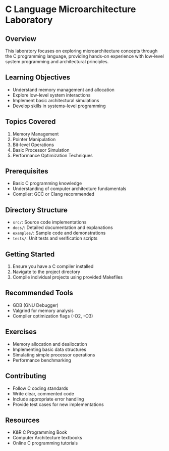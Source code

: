 # C Language Microarchitecture Laboratory

## Overview
This laboratory focuses on exploring microarchitecture concepts through the C programming language, providing hands-on experience with low-level system programming and architectural principles.

## Learning Objectives
- Understand memory management and allocation
- Explore low-level system interactions
- Implement basic architectural simulations
- Develop skills in systems-level programming

## Topics Covered
1. Memory Management
2. Pointer Manipulation
3. Bit-level Operations
4. Basic Processor Simulation
5. Performance Optimization Techniques

## Prerequisites
- Basic C programming knowledge
- Understanding of computer architecture fundamentals
- Compiler: GCC or Clang recommended

## Directory Structure
- `src/`: Source code implementations
- `docs/`: Detailed documentation and explanations
- `examples/`: Sample code and demonstrations
- `tests/`: Unit tests and verification scripts

## Getting Started
1. Ensure you have a C compiler installed
2. Navigate to the project directory
3. Compile individual projects using provided Makefiles

## Recommended Tools
- GDB (GNU Debugger)
- Valgrind for memory analysis
- Compiler optimization flags (-O2, -O3)

## Exercises
- Memory allocation and deallocation
- Implementing basic data structures
- Simulating simple processor operations
- Performance benchmarking

## Contributing
- Follow C coding standards
- Write clear, commented code
- Include appropriate error handling
- Provide test cases for new implementations

## Resources
- K&R C Programming Book
- Computer Architecture textbooks
- Online C programming tutorials 
